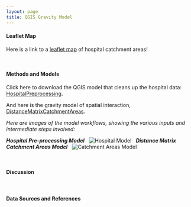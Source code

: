 ```yaml
---
layout: page
title: QGIS Gravity Model
---
```


#### Leaflet Map

Here is a link to a [leaflet map](assets/) of hospital catchment areas!

&nbsp;
&nbsp;

#### Methods and Models

Click here to download the QGIS model that cleans up the hospital data: [HospitalPreprocessing](/models/HospitalPreprocessing.model3).

And here is the gravity model of spatial interaction, [DistanceMatrixCatchmentAreas](/models/CatchmentAreas_v1_3.model3).

*Here are images of the model workflows, showing the various inputs and intermediate steps involved:*

_**Hospital Pre-processing Model**_
&nbsp;
![Hospital Model](/models/HospitalModel.png)
&nbsp;
_**Distance Matrix Catchment Areas Model**_
&nbsp;
![Catchment Areas Model](/models/CatchmentAreasModel.png)

&nbsp;
&nbsp;

#### Discussion

&nbsp;
&nbsp;

#### Data Sources and References


&nbsp;
&nbsp;
